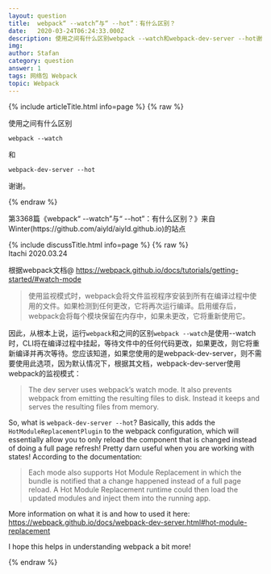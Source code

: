 ```yaml
---
layout: question
title:  webpack“ --watch”与“ --hot”：有什么区别？
date:   2020-03-24T06:24:33.000Z
description: 使用之间有什么区别webpack --watch和webpack-dev-server --hot谢谢。...
img: 
author: Stafan
category: question
answer: 1
tags: 网络包 Webpack
topic: Webpack
---
```

<div class="article-root">
  <div class="article">
    {% include articleTitle.html info=page %}
    {% raw %}
    <div class="article-content"><p><font style="vertical-align: inherit;"><font style="vertical-align: inherit;">使用之间有什么区别</font></font></p>

<pre><code>webpack --watch
</code></pre>

<p><font style="vertical-align: inherit;"><font style="vertical-align: inherit;">和</font></font></p>

<pre><code>webpack-dev-server --hot
</code></pre>

<p><font style="vertical-align: inherit;"><font style="vertical-align: inherit;">谢谢。</font></font></p></div>
    {% endraw %}
  </div>
  <p class="winter_mark">第3368篇《webpack“ --watch”与“ --hot”：有什么区别？》来自Winter(https://github.com/aiyld/aiyld.github.io)的站点</p>
  <div class="discuss-wrapper">
    {% include discussTitle.html info=page %}
    {% raw %}
    <div class="discuss-list">
    <div class="discuss-item">
        <div class="discuss-parent">
          <div class="discuss-meta">
            <span class="discuss-user">Itachi</span>
            <span class="discuss-time">2020.03.24</span>
          </div>
          <div class="discuss-comment"><p><font style="vertical-align: inherit;"><font style="vertical-align: inherit;">根据webpack文档@ </font></font><a href="https://webpack.github.io/docs/tutorials/getting-started/#watch-mode" rel="noreferrer"><font style="vertical-align: inherit;"><font style="vertical-align: inherit;">https://webpack.github.io/docs/tutorials/getting-started/#watch-mode</font></font></a></p>

<blockquote>
  <p><font style="vertical-align: inherit;"><font style="vertical-align: inherit;">使用监视模式时，webpack会将文件监视程序安装到所有在编译过程中使用的文件。</font><font style="vertical-align: inherit;">如果检测到任何更改，它将再次运行编译。</font><font style="vertical-align: inherit;">启用缓存后，webpack会将每个模块保留在内存中，如果未更改，它将重新使用它。</font></font></p>
</blockquote>

<p><font style="vertical-align: inherit;"><font style="vertical-align: inherit;">因此，从根本上说，运行</font></font><code>webpack</code><font style="vertical-align: inherit;"><font style="vertical-align: inherit;">和</font><font style="vertical-align: inherit;">之间的区别</font></font><code>webpack --watch</code><font style="vertical-align: inherit;"><font style="vertical-align: inherit;">是使用--watch时，CLI将在编译过程中挂起，等待文件中的任何代码更改，如果更改，则它将重新编译并再次等待。</font><font style="vertical-align: inherit;">您应该知道，如果您使用的是webpack-dev-server，则不需要使用此选项，因为默认情况下，根据其文档，webpack-dev-server使用webpack的监视模式：</font></font></p>

<blockquote>
  <p>The dev server uses webpack’s watch mode. It also prevents webpack
  from emitting the resulting files to disk. Instead it keeps and serves
  the resulting files from memory.</p>
</blockquote>

<p>So, what is <code>webpack-dev-server --hot</code>? Basically, this adds the <code>HotModuleReplacementPlugin</code> to the webpack configuration, which will essentially allow you to only reload the component that is changed instead of doing a full page refresh! Pretty darn useful when you are working with states! According to the documentation:</p>

<blockquote>
  <p>Each mode also supports Hot Module Replacement in which the bundle is
  notified that a change happened instead of a full page reload. A Hot
  Module Replacement runtime could then load the updated modules and
  inject them into the running app.</p>
</blockquote>

<p>More information on what it is and how to used it here: <a href="https://webpack.github.io/docs/webpack-dev-server.html#hot-module-replacement" rel="noreferrer">https://webpack.github.io/docs/webpack-dev-server.html#hot-module-replacement</a></p>

<p>I hope this helps in understanding webpack a bit more!</p></div>
        </div></div>
    </div>
    {% endraw %}
  </div>
<div>

